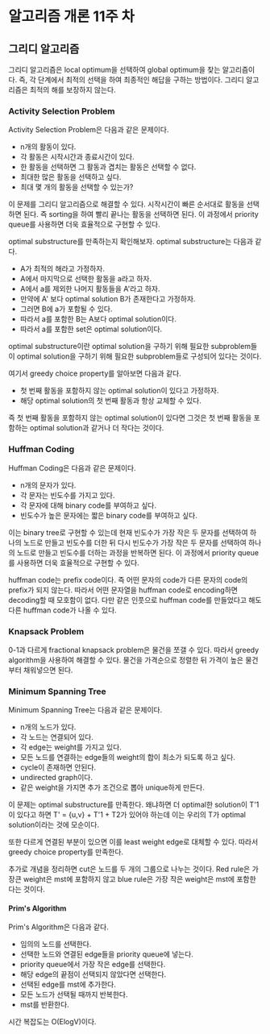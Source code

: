 # 알고리즘 개론 11주 차

## 그리디 알고리즘

그리디 알고리즘은 local optimum을 선택하여 global optimum을 찾는 알고리즘이다. 즉, 각 단계에서 최적의 선택을 하여 최종적인 해답을 구하는 방법이다. 그리디 알고리즘은 최적의 해를 보장하지 않는다.

### Activity Selection Problem

Activity Selection Problem은 다음과 같은 문제이다.

- n개의 활동이 있다.
- 각 활동은 시작시간과 종료시간이 있다.
- 한 활동을 선택하면 그 활동과 겹치는 활동은 선택할 수 없다.
- 최대한 많은 활동을 선택하고 싶다.
- 최대 몇 개의 활동을 선택할 수 있는가?

이 문제를 그리디 알고리즘으로 해결할 수 있다. 시작시간이 빠른 순서대로 활동을 선택하면 된다. 즉 sorting을 하여 빨리 끝나는 활동을 선택하면 된다. 이 과정에서 priority queue를 사용하면 더욱 효율적으로 구현할 수 있다.

optimal substructure를 만족하는지 확인해보자. optimal substructure는 다음과 같다.

- A가 최적의 해라고 가정하자.
- A에서 마지막으로 선택한 활동을 a라고 하자.
- A에서 a를 제외한 나머지 활동들을 A'라고 하자.
- 만약에 A' 보다 optimal solution B가 존재한다고 가정하자.
- 그러면 B에 a가 포함될 수 있다.
- 따라서 a를 포함한 B는 A보다 optimal solution이다.
- 따라서 a를 포함한 set은 optimal solution이다.

optimal substructure이란 optimal solution을 구하기 위해 필요한 subproblem들이 optimal solution을 구하기 위해 필요한 subproblem들로 구성되어 있다는 것이다.

여기서 greedy choice property를 알아보면 다음과 같다.

- 첫 번째 활동을 포함하지 않는 optimal solution이 있다고 가정하자.
- 해당 optimal solution의 첫 번째 활동과 항상 교체할 수 있다.

즉 첫 번째 활동을 포함하지 않는 optimal solution이 있다면 그것은 첫 번째 활동을 포함하는 optimal solution과 같거나 더 작다는 것이다.

### Huffman Coding

Huffman Coding은 다음과 같은 문제이다.

- n개의 문자가 있다.
- 각 문자는 빈도수를 가지고 있다.
- 각 문자에 대해 binary code를 부여하고 싶다.
- 빈도수가 높은 문자에는 짧은 binary code를 부여하고 싶다.

이는 binary tree로 구현할 수 있는데 현재 빈도수가 가장 작은 두 문자를 선택하여 하나의 노드로 만들고 빈도수를 더한 뒤 다시 빈도수가 가장 작은 두 문자를 선택하여 하나의 노드로 만들고 빈도수를 더하는 과정을 반복하면 된다. 이 과정에서 priority queue를 사용하면 더욱 효율적으로 구현할 수 있다.

huffman code는 prefix code이다. 즉 어떤 문자의 code가 다른 문자의 code의 prefix가 되지 않는다. 따라서 어떤 문자열을 huffman code로 encoding하면 decoding할 때 모호함이 없다. 다만 같은 인풋으로 huffman code를 만들었다고 해도 다른 huffman code가 나올 수 있다.

### Knapsack Problem

0-1과 다르게 fractional knapsack problem은 물건을 쪼갤 수 있다. 따라서 greedy algorithm을 사용하여 해결할 수 있다. 물건을 가격순으로 정렬한 뒤 가격이 높은 물건부터 채워넣으면 된다.

### Minimum Spanning Tree

Minimum Spanning Tree는 다음과 같은 문제이다.

- n개의 노드가 있다.
- 각 노드는 연결되어 있다.
- 각 edge는 weight를 가지고 있다.
- 모든 노드를 연결하는 edge들의 weight의 합이 최소가 되도록 하고 싶다.
- cycle이 존재하면 안된다.
- undirected graph이다.
- 같은 weight을 가지면 추가 조건으로 뽑아 unique하게 만든다.

이 문제는 optimal substructure를 만족한다. 왜냐하면 더 optimal한 solution이 T'1이 있다고 하면 T' = {u,v} + T'1 + T2가 있어야 하는데 이는 우리의 T가 optimal solution이라는 것에 모순이다.

또한 다르게 연결된 부분이 있으면 이를 least weight edge로 대체할 수 있다. 따라서 greedy choice property를 만족한다.

추가로 개념을 정리하면 cut은 노드를 두 개의 그룹으로 나누는 것이다. Red rule은 가장큰 weight은 mst에 포함하지 않고 blue rule은 가장 작은 weight은 mst에 포함한다는 것이다.

#### Prim's Algorithm

Prim's Algorithm은 다음과 같다.

- 임의의 노드를 선택한다.
- 선택한 노드와 연결된 edge들을 priority queue에 넣는다.
- priority queue에서 가장 작은 edge를 선택한다.
- 해당 edge의 끝점이 선택되지 않았다면 선택한다.
- 선택된 edge를 mst에 추가한다.
- 모든 노드가 선택될 때까지 반복한다.
- mst를 반환한다.

시간 복잡도는 O(ElogV)이다.
